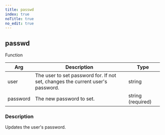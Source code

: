 ```yaml
---
title: passwd
index: true
noTitle: true
no_edit: true
---
```




<div class="vql_item"></div>


## passwd
<span class='vql_type pull-right page-header'>Function</span>



<div class="vqlargs"></div>

Arg | Description | Type
----|-------------|-----
user|The user to set password for. If not set, changes the current user's password.|string
password|The new password to set.|string (required)

### Description

Updates the user's password.


